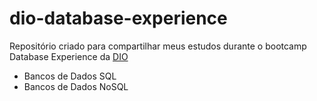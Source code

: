 # dio-database-experience

Repositório criado para compartilhar meus estudos durante o bootcamp Database Experience da [DIO](https://web.dio.me/)

- Bancos de Dados SQL
- Bancos de Dados NoSQL
